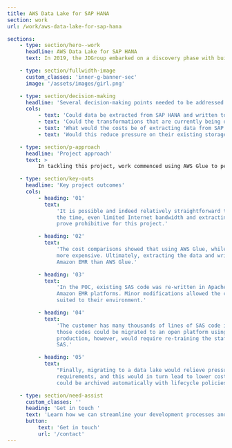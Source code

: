 ```yaml
---
title: AWS Data Lake for SAP HANA
section: work
url: /work/aws-data-lake-for-sap-hana

sections:
    - type: section/hero--work
      headline: AWS Data Lake for SAP HANA
      text: In 2019, the JDGroup embarked on a discovery phase with building a data lake.

    - type: section/fullwidth-image
      custom_classes: 'inner-g-banner-sec'
      image: '/assets/images/girl.png'

    - type: section/decision-making
      headline: 'Several decision-making points needed to be addressed:'
      cols:
          - text: 'Could data be extracted from SAP HANA and written to Amazon Simple Storage Service (S3)?'
          - text: 'Could the transformations that are currently being done in SAS, be affected using native AWS tools?'
          - text: 'What would the costs be of extracting data from SAP HANA to S3?'
          - text: 'Would this reduce pressure on their existing storage requirements?'

    - type: section/p-approach
      headline: 'Project approach'
      text: >
          In tackling this project, work commenced using AWS Glue to perform the extractions from the SAP system. In addition, while doing this project, a key aspect was to transfer skills between Cloud Fundis and the JDGroup technical team. We compared the AWS Glue to other forms of extraction of the data from SAP. Specifically, we used AWS EMR (using Zeppelin Notebooks) to help transfer skills to the JDGroup team.

    - type: section/key-outs
      headline: 'Key project outcomes'
      cols:
          - heading: '01'
            text:
                'It is possible and indeed relatively straightforward to extract data from SAP HANA to S3. At
                the time, even limited Internet bandwidth and extracting to the EU-WEST-1 region did not
                prove prohibitive for this project.'

          - heading: '02'
            text:
                'The cost comparisons showed that using AWS Glue, while simpler than Amazon EMR, was somewhat
                more expensive. Ultimately, extracting the data and writing it to S3 was 20% cheaper using
                Amazon EMR than AWS Glue.'

          - heading: '03'
            text:
                'In the POC, existing SAS code was re-written in Apache Spark and run on both AWS Glue and
                Amazon EMR platforms. Minor modifications allowed the customer to choose the platform best
                suited to their environment.'

          - heading: '04'
            text:
                'The customer has many thousands of lines of SAS code in production. This project showed that
                those codes could be migrated to an open platform using AWS native tools. Success in
                production, however, would require re-training the staff, who currently have competence in
                SAS.'

          - heading: '05'
            text:
                "Finally, migrating to a data lake would relieve pressure on the customers' storage
                requirements, and this would in turn lead to lower costs as older data in the data lake
                could be archived automatically with lifecycle policies to Amazon S3 Glacier."

    - type: section/need-assist
      custom_classes: ''
      heading: 'Get in touch '
      text: 'Learn how we can streamline your development processes and ensure effortless deployment and scaling.'
      button:
          text: 'Get in touch'
          url: '/contact'
---
```

